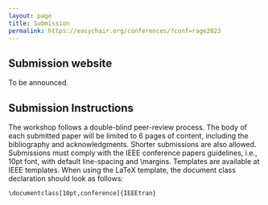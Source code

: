 ```yaml
---
layout: page
title: Submission
permalink: https://easychair.org/conferences/?conf=rage2023
---
```

## Submission website

To be announced.

## Submission Instructions

The workshop follows a double-blind peer-review process. The body of each submitted paper will be limited to 6 pages of content, including the bibliography and acknowledgments. Shorter submissions are also allowed. Submissions must comply with the IEEE conference papers guidelines, i.e., 10pt font, with default line-spacing and \margins. Templates are available at IEEE templates. 
When using the LaTeX template, the document class declaration should look as follows:

```\documentclass[10pt,conference]{IEEEtran}```

